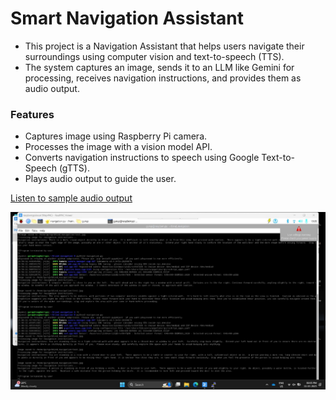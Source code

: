 # Smart Navigation Assistant

- This project is a Navigation Assistant that helps users navigate their surroundings using computer vision and text-to-speech (TTS).
- The system captures an image, sends it to an LLM like Gemini for processing, receives navigation instructions, and provides them as audio output.


### Features
- Captures image using Raspberry Pi camera.
- Processes the image with a vision model API.
- Converts navigation instructions to speech using Google Text-to-Speech (gTTS).
- Plays audio output to guide the user.



[Listen to sample audio output](https://raw.githubusercontent.com/jguruprasad2005/Smart-Navigation-assistant-for-Visually-Imparied/main/output.mp3)



![Alt Text](https://github.com/jguruprasad2005/Smart-Navigation-assistant-for-Visually-Imparied/blob/main/image1.jpeg)
